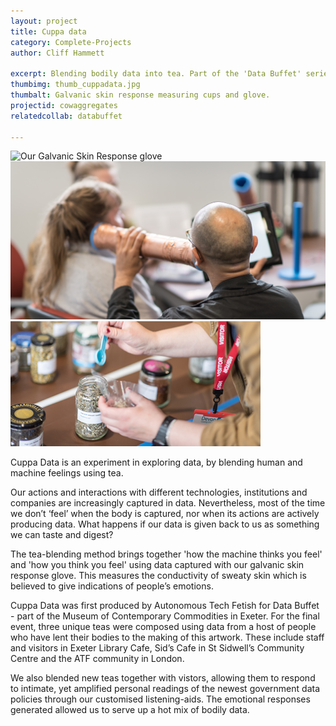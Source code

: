 ```yaml
---
layout: project
title: Cuppa data
category: Complete-Projects
author: Cliff Hammett

excerpt: Blending bodily data into tea. Part of the 'Data Buffet' series.
thumbimg: thumb_cuppadata.jpg
thumbalt: Galvanic skin response measuring cups and glove.
projectid: cowaggregates
relatedcollab: databuffet

---
```


![Our Galvanic Skin Response glove](/resources/img/project_cuppadata0.jpg)
![A participant is read government data policies through our listening aid](/resources/img/project_cuppadata1.jpg)
![The tea is blended](/resources/img/project_cuppadata2.jpg)


Cuppa Data is an experiment in exploring
data, by blending human and machine feelings using tea.

Our actions and interactions with different technologies,
institutions and companies are increasingly captured in
data. Nevertheless, most of the time we don’t ‘feel’ when
the body is captured, nor when its actions are actively
producing data. What happens if our data is given back
to us as something we can taste and digest?

The tea-blending method brings together 'how the
machine thinks you feel' and 'how you think you feel'
using data captured with our galvanic skin
response glove. This measures the conductivity of sweaty
skin which is believed to give indications of people’s
emotions. 

Cuppa Data was first produced by Autonomous Tech Fetish for Data Buffet - part of the
Museum of Contemporary Commodities in Exeter. For the final
event, three unique teas were composed using data from a host of people who
have lent their bodies to the making of this artwork.
These include staff and visitors in Exeter Library Cafe,
Sid’s Cafe in St Sidwell’s Community Centre and the ATF
community in London. 

We also blended new teas together with vistors, allowing them to respond
to intimate, yet amplified personal readings of the newest government
data policies through our customised listening-aids. The emotional responses 
generated allowed us to serve up a hot mix of bodily data.
